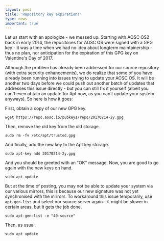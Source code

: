 ```yaml
---
layout: post
title: 'Repository key expiration!'
type: news
important: true
---
```


Let us start with an apologize - we messed up. Starting with AOSC OS2 back in early 2014, the repositories for AOSC OS were signed with a GPG key - it was a time when we had no idea about longterm maintainership - thus no plan, nor anticipation for the expiration of this GPG key on Valentine's Day of 2017.

Although the problem has already been addressed for our source repository (with extra security enhancements), we do realize that some of you have already been running into issues trying to update your AOSC OS. It will be another two days before we could push out another batch of updates that addresses this issue directly - but you can still fix it yourself (albeit you can't even obtain an update for Apt now, as you can't update your system anyways). So here is how it goes:

First, obtain a copy of our new GPG key.

    wget https://repo.aosc.io/pubkeys/repo/20170214-2y.gpg

Then, remove the old key from the old storage.

    sudo rm -fv /etc/apt/trusted.gpg

And finally, add the new key to the Apt key storage.

    sudo apt-key add 20170214-2y.gpg

And you should be greeted with an "OK" message. Now, you are good to go again with the new keys on hand.

    sudo apt update

But at the time of posting, you may not be able to update your system via our various mirrors, this is because our new signature was not yet synchronised with the mirrors. To workaround this issue temporarily, use `apt-gen-list` and select our source server again - it might be slower in certain areas, but it gets the job done.

    sudo apt-gen-list -e "40-source"

Then, as usual.

    sudo apt update